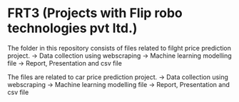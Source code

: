 # FRT3 (Projects with Flip robo technologies pvt ltd.)

The folder in this repository consists of files related to filght price prediction project.
  -> Data collection using webscraping
  -> Machine learning modelling file
  -> Report, Presentation and csv file
 
The files are related to car price prediction project.
-> Data collection using webscraping
-> Machine learning modelling file
-> Report, Presentation and csv file
